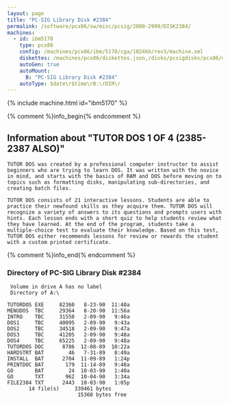 ```yaml
---
layout: page
title: "PC-SIG Library Disk #2384"
permalink: /software/pcx86/sw/misc/pcsig/2000-2999/DISK2384/
machines:
  - id: ibm5170
    type: pcx86
    config: /machines/pcx86/ibm/5170/cga/1024kb/rev3/machine.xml
    diskettes: /machines/pcx86/diskettes.json,/disks/pcsigdisks/pcx86/diskettes.json
    autoGen: true
    autoMount:
      B: "PC-SIG Library Disk #2384"
    autoType: $date\r$time\rB:\rDIR\r
---
```


{% include machine.html id="ibm5170" %}

{% comment %}info_begin{% endcomment %}

## Information about "TUTOR DOS 1 OF 4 (2385-2387 ALSO)"

    TUTOR DOS was created by a professional computer instructor to assist
    beginners who are trying to learn DOS. It was written with the novice
    in mind, and starts with the basics of RAM and DOS before moving on to
    topics such as formatting disks, manipulating sub-directories, and
    creating batch files.
    
    TUTOR DOS consists of 21 interactive lessons. Students are able to
    practice their newfound skills as they acquire them. TUTOR DOS will
    recognize a variety of answers to its questions and prompts users with
    hints. Each lesson ends with a short quiz to help students review what
    they have learned. At the end of the program, students take a
    multiple-choice test to evaluate their knowledge. Based on this test,
    TUTOR DOS either recommends lessons for review or rewards the student
    with a custom printed certificate.
{% comment %}info_end{% endcomment %}


### Directory of PC-SIG Library Disk #2384

     Volume in drive A has no label
     Directory of A:\

    TUTORDOS EXE     82360   8-23-90  11:40a
    MENUDOS  TBC     29364   8-20-90  11:56a
    INTRO    TBC     31550   2-09-90   9:46a
    DOS1     TBC     40095   2-09-90   9:43a
    DOS2     TBC     34518   2-09-90   9:47a
    DOS3     TBC     41205   2-09-90   9:48a
    DOS4     TBC     65225   2-09-90   9:48a
    TUTORDOS DOC      8786  12-08-89  10:22a
    HARDSTRT BAT        46   7-31-89   8:49a
    INSTALL  BAT      2704  11-09-89   1:24p
    PRINTDOC BAT       179  11-14-89   9:48a
    GO       BAT        24  10-03-90   1:40a
    GO       TXT       962  10-04-90   3:34a
    FILE2384 TXT      2443  10-03-90   1:05p
           14 file(s)     339461 bytes
                           15360 bytes free
